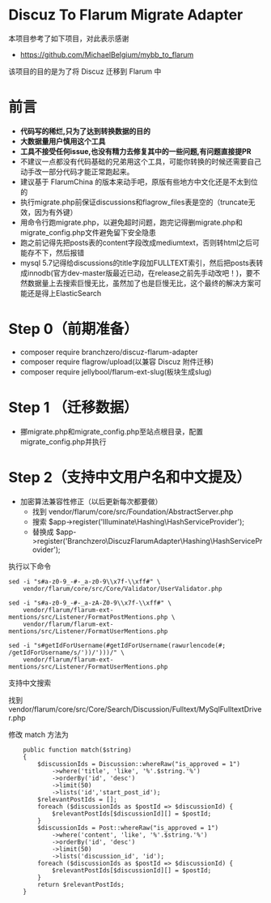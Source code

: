 # Discuz To Flarum Migrate Adapter

本项目参考了如下项目，对此表示感谢

 - https://github.com/MichaelBelgium/mybb_to_flarum

该项目的目的是为了将 Discuz 迁移到 Flarum 中

# 前言

 - **代码写的稀烂,只为了达到转换数据的目的**
 - **大数据量用户慎用这个工具**
 - **工具不接受任何issue,也没有精力去修复其中的一些问题,有问题直接提PR**
 - 不建议一点都没有代码基础的兄弟用这个工具，可能你转换的时候还需要自己动手改一部分代码才能正常跑起来。
 - 建议基于 FlarumChina 的版本来动手吧，原版有些地方中文化还是不太到位的
 - 执行migrate.php前保证discussions和flagrow_files表是空的（truncate无效，因为有外键）
 - 用命令行跑migrate.php，以避免超时问题，跑完记得删migrate.php和migrate_config.php文件避免留下安全隐患
 - 跑之前记得先把posts表的content字段改成mediumtext，否则转html之后可能存不下，然后报错
 - mysql 5.7记得给discussions的title字段加FULLTEXT索引，然后把posts表转成innodb(官方dev-master版最近已动，在release之前先手动改吧！)，要不然数据量上去搜索巨慢无比，虽然加了也是巨慢无比，这个最终的解决方案可能还是得上ElasticSearch

# Step 0（前期准备）

 - composer require branchzero/discuz-flarum-adapter
 - composer require flagrow/upload(以兼容 Discuz 附件迁移)
 - composer require jellybool/flarum-ext-slug(板块生成slug)

# Step 1 （迁移数据）

 - 挪migrate.php和migrate_config.php至站点根目录，配置migrate_config.php并执行

# Step 2（支持中文用户名和中文提及）

 - 加密算法兼容性修正（以后更新每次都要做）
    - 找到 vendor/flarum/core/src/Foundation/AbstractServer.php
    - 搜索 $app->register('Illuminate\Hashing\HashServiceProvider');
    - 替换成 $app->register('Branchzero\DiscuzFlarumAdapter\Hashing\HashServiceProvider');

执行以下命令
```
sed -i "s#a-z0-9_-#-_a-z0-9\\x7f-\\xff#" \
    vendor/flarum/core/src/Core/Validator/UserValidator.php

sed -i "s#a-z0-9_-#-_a-zA-Z0-9\\x7f-\\xff#" \
    vendor/flarum/flarum-ext-mentions/src/Listener/FormatPostMentions.php \
    vendor/flarum/flarum-ext-mentions/src/Listener/FormatUserMentions.php

sed -i "s#getIdForUsername(#getIdForUsername(rawurlencode(#; /getIdForUsername/s/'))/')))/" \
    vendor/flarum/flarum-ext-mentions/src/Listener/FormatUserMentions.php
```

支持中文搜索

找到 vendor/flarum/core/src/Core/Search/Discussion/Fulltext/MySqlFulltextDriver.php

修改 match 方法为

```
    public function match($string)
    {
        $discussionIds = Discussion::whereRaw("is_approved = 1")
            ->where('title', 'like', '%'.$string.'%')
            ->orderBy('id', 'desc')
            ->limit(50)
            ->lists('id','start_post_id');
        $relevantPostIds = [];
        foreach ($discussionIds as $postId => $discussionId) {
            $relevantPostIds[$discussionId][] = $postId;
        }
        $discussionIds = Post::whereRaw("is_approved = 1")
            ->where('content', 'like', '%'.$string.'%')
            ->orderBy('id', 'desc')
            ->limit(50)
            ->lists('discussion_id', 'id');
        foreach ($discussionIds as $postId => $discussionId) {
            $relevantPostIds[$discussionId][] = $postId;
        }
        return $relevantPostIds;
    }
```